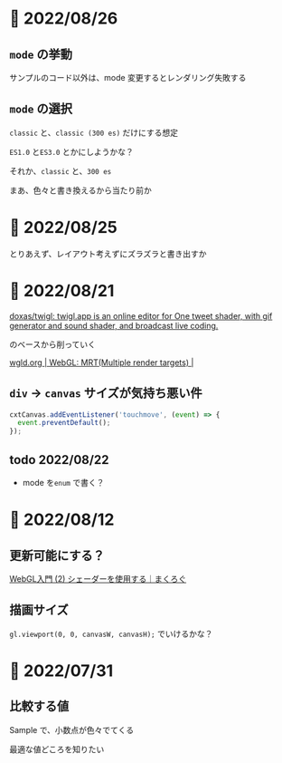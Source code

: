 # 📝 2022/08/26


## `mode` の挙動

サンプルのコード以外は、mode 変更するとレンダリング失敗する


## `mode` の選択

`classic` と、`classic (300 es)` だけにする想定

`ES1.0` と`ES3.0` とかにしようかな？

それか、`classic` と、`300 es`


まあ、色々と書き換えるから当たり前か

# 📝 2022/08/25

とりあえず、レイアウト考えずにズラズラと書き出すか

# 📝 2022/08/21

[doxas/twigl: twigl.app is an online editor for One tweet shader, with gif generator and sound shader, and broadcast live coding.](https://github.com/doxas/twigl)

のベースから削っていく

[wgld.org | WebGL: MRT(Multiple render targets) |](https://wgld.org/d/webgl/w084.html)

## `div` -> `canvas` サイズが気持ち悪い件

``` .js
cxtCanvas.addEventListener('touchmove', (event) => {
  event.preventDefault();
});
```

## todo 2022/08/22

- mode を`enum` で書く？

# 📝 2022/08/12

## 更新可能にする？

[WebGL入門 (2) シェーダーを使用する｜まくろぐ](https://maku.blog/p/8s4uhzv/)

## 描画サイズ

`gl.viewport(0, 0, canvasW, canvasH);` でいけるかな？

# 📝 2022/07/31

## 比較する値

Sample で、小数点が色々でてくる

最適な値どころを知りたい
